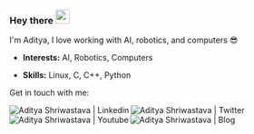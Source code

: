 ### Hey there <img src="https://media.giphy.com/media/hvRJCLFzcasrR4ia7z/giphy.gif" width="25px">

I'm Aditya, I love working with AI, robotics, and computers :sunglasses:

* **Interests:** AI, Robotics, Computers

* **Skills:** Linux, C, C++, Python

Get in touch with me:

<a href="https://www.linkedin.com/in/aditya-shriwastava-b07849143/">
  <img align="left" alt="Aditya Shriwastava | Linkedin" src="https://img.shields.io/badge/LinkedIn-0077B5?style=for-the-badge&logo=linkedin&logoColor=white" />
</a>

<a href="https://twitter.com/AdityaS04570638">
  <img align="left" alt="Aditya Shriwastava | Twitter" src="https://img.shields.io/badge/Twitter-1DA1F2?style=for-the-badge&logo=twitter&logoColor=white" />
</a>


<a href="https://www.youtube.com/channel/UCFpDGtX8lCK4O5mWY74GhTw">
  <img align="left" alt="Aditya Shriwastava | Youtube" src="https://img.shields.io/badge/YouTube-FF0000?style=for-the-badge&logo=youtube&logoColor=white" />
</a>

<a href="https://aditya-shriwastava.github.io/">
  <img align="left" alt="Aditya Shriwastava | Blog" src="https://img.shields.io/badge/Jekyll-CC0000?style=for-the-badge&logo=Jekyll&logoColor=white" />
</a>
